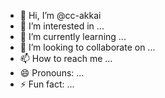 - 👋 Hi, I’m @cc-akkai
- 👀 I’m interested in ...
- 🌱 I’m currently learning ...
- 💞️ I’m looking to collaborate on ...
- 📫 How to reach me ...
- 😄 Pronouns: ...
- ⚡ Fun fact: ...

<!---
cc-akkai/cc-akkai is a ✨ special ✨ repository because its `README.md` (this file) appears on your GitHub profile.
You can click the Preview link to take a look at your changes.
--->
